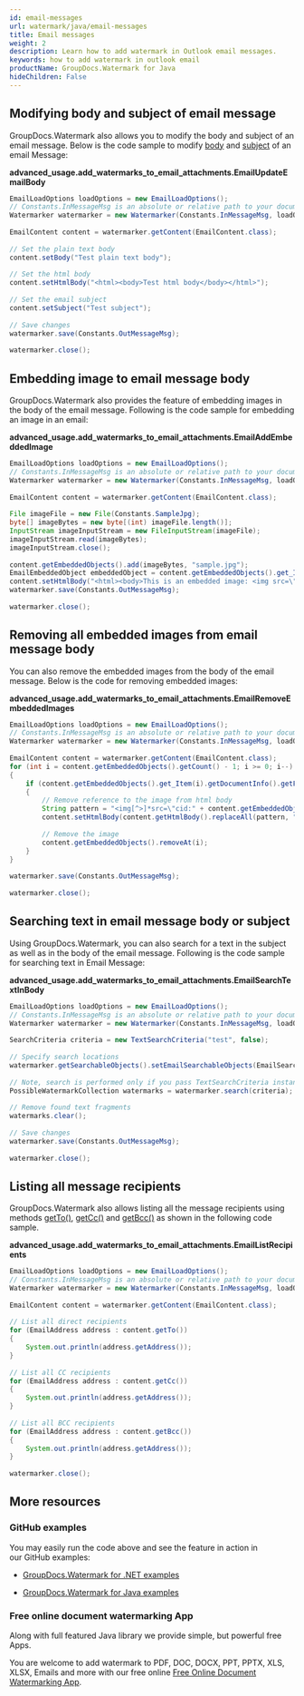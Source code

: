 ```yaml
---
id: email-messages
url: watermark/java/email-messages
title: Email messages
weight: 2
description: Learn how to add watermark in Outlook email messages.
keywords: how to add watermark in outlook email
productName: GroupDocs.Watermark for Java
hideChildren: False
---
```

## Modifying body and subject of email message

GroupDocs.Watermark also allows you to modify the body and subject of an email message. Below is the code sample to modify [body](https://apireference.groupdocs.com/watermark/java/com.groupdocs.watermark.contents/EmailContent#setBody(java.lang.String)) and [subject](https://apireference.groupdocs.com/watermark/java/com.groupdocs.watermark.contents/EmailContent#setSubject(java.lang.String)) of an email Message:

**advanced\_usage.add\_watermarks\_to\_email\_attachments.EmailUpdateEmailBody**

```java
EmailLoadOptions loadOptions = new EmailLoadOptions();                                                 
// Constants.InMessageMsg is an absolute or relative path to your document. Ex: "C:\\Docs\\message.msg"
Watermarker watermarker = new Watermarker(Constants.InMessageMsg, loadOptions);                        
                                                                                                       
EmailContent content = watermarker.getContent(EmailContent.class);                                     
                                                                                                       
// Set the plain text body                                                                             
content.setBody("Test plain text body");                                                               
                                                                                                       
// Set the html body                                                                                   
content.setHtmlBody("<html><body>Test html body</body></html>");                                       
                                                                                                       
// Set the email subject                                                                               
content.setSubject("Test subject");                                                                    
                                                                                                       
// Save changes                                                                                        
watermarker.save(Constants.OutMessageMsg);                                                             
                                                                                                       
watermarker.close();                                                                                   
```

## Embedding image to email message body

GroupDocs.Watermark also provides the feature of embedding images in the body of the email message. Following is the code sample for embedding an image in an email:

**advanced\_usage.add\_watermarks\_to\_email\_attachments.EmailAddEmbeddedImage**

```java
EmailLoadOptions loadOptions = new EmailLoadOptions();                                                                              
// Constants.InMessageMsg is an absolute or relative path to your document. Ex: "C:\\Docs\\message.msg"                             
Watermarker watermarker = new Watermarker(Constants.InMessageMsg, loadOptions);                                                     
                                                                                                                                    
EmailContent content = watermarker.getContent(EmailContent.class);                                                                  
                                                                                                                                    
File imageFile = new File(Constants.SampleJpg);                                                                                     
byte[] imageBytes = new byte[(int) imageFile.length()];                                                                             
InputStream imageInputStream = new FileInputStream(imageFile);                                                                      
imageInputStream.read(imageBytes);                                                                                                  
imageInputStream.close();                                                                                                           
                                                                                                                                    
content.getEmbeddedObjects().add(imageBytes, "sample.jpg");                                                                         
EmailEmbeddedObject embeddedObject = content.getEmbeddedObjects().get_Item(content.getEmbeddedObjects().getCount() - 1);            
content.setHtmlBody("<html><body>This is an embedded image: <img src=\"cid:" + embeddedObject.getContentId() + "\"></body></html>");
watermarker.save(Constants.OutMessageMsg);                                                                                          
                                                                                                                                    
watermarker.close();                                                                                                                
```

## Removing all embedded images from email message body

You can also remove the embedded images from the body of the email message. Below is the code for removing embedded images:

**advanced\_usage.add\_watermarks\_to\_email\_attachments.EmailRemoveEmbeddedImages**

```java
EmailLoadOptions loadOptions = new EmailLoadOptions();                                                                
// Constants.InMessageMsg is an absolute or relative path to your document. Ex: "C:\\Docs\\message.msg"               
Watermarker watermarker = new Watermarker(Constants.InMessageMsg, loadOptions);                                       
                                                                                                                      
EmailContent content = watermarker.getContent(EmailContent.class);                                                    
for (int i = content.getEmbeddedObjects().getCount() - 1; i >= 0; i--)                                                
{                                                                                                                     
    if (content.getEmbeddedObjects().get_Item(i).getDocumentInfo().getFileType() == FileType.JPEG)                    
    {                                                                                                                 
        // Remove reference to the image from html body                                                               
        String pattern = "<img[^>]*src=\"cid:" + content.getEmbeddedObjects().get_Item(i).getContentId() + "\"[^>]*>";
        content.setHtmlBody(content.getHtmlBody().replaceAll(pattern, ""));                                           
                                                                                                                      
        // Remove the image                                                                                           
        content.getEmbeddedObjects().removeAt(i);                                                                     
    }                                                                                                                 
}                                                                                                                     
                                                                                                                      
watermarker.save(Constants.OutMessageMsg);                                                                            
                                                                                                                      
watermarker.close();                                                                                                  
```

## Searching text in email message body or subject

Using GroupDocs.Watermark, you can also search for a text in the subject as well as in the body of the email message. Following is the code sample for searching text in Email Message:

**advanced\_usage.add\_watermarks\_to\_email\_attachments.EmailSearchTextInBody**

```java
EmailLoadOptions loadOptions = new EmailLoadOptions();                                                                                                               
// Constants.InMessageMsg is an absolute or relative path to your document. Ex: "C:\\Docs\\message.msg"                                                              
Watermarker watermarker = new Watermarker(Constants.InMessageMsg, loadOptions);                                                                                      
                                                                                                                                                                     
SearchCriteria criteria = new TextSearchCriteria("test", false);                                                                                                     
                                                                                                                                                                     
// Specify search locations                                                                                                                                          
watermarker.getSearchableObjects().setEmailSearchableObjects(EmailSearchableObjects.Subject | EmailSearchableObjects.HtmlBody | EmailSearchableObjects.PlainTextBody);
                                                                                                                                                                     
// Note, search is performed only if you pass TextSearchCriteria instance to FindWatermarks method                                                                   
PossibleWatermarkCollection watermarks = watermarker.search(criteria);                                                                                               
                                                                                                                                                                     
// Remove found text fragments                                                                                                                                       
watermarks.clear();                                                                                                                                                  
                                                                                                                                                                     
// Save changes                                                                                                                                                      
watermarker.save(Constants.OutMessageMsg);                                                                                                                           
                                                                                                                                                                     
watermarker.close();                                                                                                                                                 
```

## Listing all message recipients

GroupDocs.Watermark also allows listing all the message recipients using methods [getTo()](https://apireference.groupdocs.com/watermark/java/com.groupdocs.watermark.contents/EmailContent#getTo()), [getCc()](https://apireference.groupdocs.com/watermark/java/com.groupdocs.watermark.contents/EmailContent#getCc()) and [getBcc()](https://apireference.groupdocs.com/watermark/java/com.groupdocs.watermark.contents/EmailContent#getBcc()) as shown in the following code sample.

**advanced\_usage.add\_watermarks\_to\_email\_attachments.EmailListRecipients**

```java
EmailLoadOptions loadOptions = new EmailLoadOptions();                                                  
// Constants.InMessageMsg is an absolute or relative path to your document. Ex: "C:\\Docs\\message.msg" 
Watermarker watermarker = new Watermarker(Constants.InMessageMsg, loadOptions);                         
                                                                                                        
EmailContent content = watermarker.getContent(EmailContent.class);                                      
                                                                                                        
// List all direct recipients                                                                           
for (EmailAddress address : content.getTo())                                                            
{                                                                                                       
    System.out.println(address.getAddress());                                                           
}                                                                                                       
                                                                                                        
// List all CC recipients                                                                               
for (EmailAddress address : content.getCc())                                                            
{                                                                                                       
    System.out.println(address.getAddress());                                                           
}                                                                                                       
                                                                                                        
// List all BCC recipients                                                                              
for (EmailAddress address : content.getBcc())                                                           
{                                                                                                       
    System.out.println(address.getAddress());                                                           
}                                                                                                       
                                                                                                        
watermarker.close();                                                                                    
```

## More resources

### GitHub examples

You may easily run the code above and see the feature in action in our GitHub examples:

*   [GroupDocs.Watermark for .NET examples](https://github.com/groupdocs-watermark/GroupDocs.Watermark-for-.NET)
    
*   [GroupDocs.Watermark for Java examples](https://github.com/groupdocs-watermark/GroupDocs.Watermark-for-Java)
    

### Free online document watermarking App

Along with full featured Java library we provide simple, but powerful free Apps.

You are welcome to add watermark to PDF, DOC, DOCX, PPT, PPTX, XLS, XLSX, Emails and more with our free online [Free Online Document Watermarking App](https://products.groupdocs.app/watermark).
